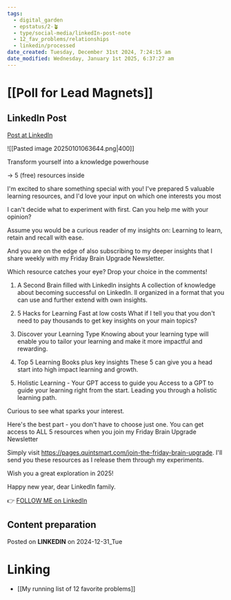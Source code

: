 ```yaml
---
tags:
  - digital_garden
  - epstatus/2-🪴
  - type/social-media/linkedIn-post-note
  - 12_fav_problems/relationships
  - linkedin/processed
date_created: Tuesday, December 31st 2024, 7:24:15 am
date_modified: Wednesday, January 1st 2025, 6:37:27 am
---
```

# [[Poll for Lead Magnets]]
## LinkedIn Post
[Post at LinkedIn](https://www.linkedin.com/posts/sebastiankamilli_transform-yourself-into-a-knowledge-powerhouse-activity-7279753776306040832-MGMy?utm_source=share&utm_medium=member_desktop)

![[Pasted image 20250101063644.png|400]]

Transform yourself into a knowledge powerhouse

→ 5 (free) resources inside 

I'm excited to share something special with you! I've prepared 5 valuable learning resources, and I'd love your input on which one interests you most

I can't decide what to experiment with first. 
Can you help me with your opinion?

Assume you would be a curious reader of my insights on:
Learning to learn, retain and recall with ease. 

And you are on the edge of also subscribing to my deeper insights that I share weekly with my Friday Brain Upgrade Newsletter.

Which resource catches your eye? Drop your choice in the comments!

1) A Second Brain filled with LinkedIn insights
A collection of knowledge about becoming successful on LinkedIn. 
ll organized in a format that you can use and further extend with own insights.

2) 5 Hacks for Learning Fast at low costs
What if I tell you that you don't need to pay thousands to get key insights on your main topics?

3) Discover your Learning Type
Knowing about your learning type will enable you to tailor your learning and make it more impactful and rewarding.

4) Top 5 Learning Books plus key insights
These 5 can give you a head start into high impact learning and growth.

5) Holistic Learning - Your GPT access to guide you
Access to a  GPT to guide your learning right from the start. 
Leading you through a holistic learning path. 

Curious to see what sparks your interest.

Here's the best part - you don't have to choose just one. 
You can get access to ALL 5 resources when you join my Friday Brain Upgrade Newsletter

Simply visit https://pages.quintsmart.com/join-the-friday-brain-upgrade. 
I'll send you these resources as I release them through my experiments.

Wish you a great exploration in 2025!

Happy new year, dear LinkedIn family.

👉 [FOLLOW ME on LinkedIn](https://www.linkedin.com/comm/mynetwork/discovery-see-all?usecase=PEOPLE_FOLLOWS&followMember=sebastiankamilli)

## Content preparation

Posted on **LINKEDIN** on 2024-12-31_Tue
# Linking
+ [[My running list of 12 favorite problems]]